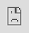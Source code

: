 ```yaml
---
title: Motorola G STYLUS
date: 2020-03-01T00:00:00.000Z
---
```

<div class="post-container">
  <div class="text-idea">
This isn’t just a regular product film, this a product film with real stories. For the launch of Motorola G-stylus, we selected three artists who use their work for a greater good, sending an important message: 

Alma Negrot, a makeup artist and performer who breaks the barriers of makeup and conservatism. 

Nina Satie, an illustrator who represents in her art the beauty and power of black women.

And Kauê Lentini, a chef who cares about the origin and the whole cycle of the food he makes.

I am happy to be able to put such incredible artists in a global campaign, valuing their work and showing it to the whole world.

  </div>
  <div class="img-idea">

![](https://ucarecdn.com/bbdb7703-af87-4ed3-8365-5a9c440da83b/)

![](https://ucarecdn.com/43f73bca-bcbe-4026-9194-613769eca7d7/)

  </div>
</div>

<iframe src="https://player.vimeo.com/video/504770458?h=5d7585046d&title=0&byline=0&portrait=0" style="position:absolute;top:0;left:0;width:100%;height:100%;" frameborder="0" allow="autoplay; fullscreen; picture-in-picture" allowfullscreen></iframe>

<iframe src="https://player.vimeo.com/video/516624384?byline=0&portrait=0" width="640" height="360" frameborder="0" allow="autoplay; fullscreen; picture-in-picture" allowfullscreen></iframe>

  </div>

<div class="img-row">

![](https://ucarecdn.com/506c3085-fbea-4f53-8f81-e4f32e248837/)

![](https://ucarecdn.com/dacd2782-4ecb-46a0-a6e8-3be952834186/)

![](https://ucarecdn.com/0bcf4fca-6371-44d1-8559-76baf378387a/)

  </div>

<div class="img-row">

![](https://ucarecdn.com/4ccbc478-abf9-4e79-9370-5b17dab6352d/)

![](https://ucarecdn.com/b13d4d36-e652-4af8-af35-e95b23e5eedf/)

![](https://ucarecdn.com/f9becb63-8a90-48f3-940a-b9254d29c699/)

  </div>

Fun fact: my hand was used in the film. Seconds of hand fame, baby.

![](https://ucarecdn.com/d84c6152-2e3d-4b56-8de1-5103f9136de9/)

What I did: Script, casting and production assistance